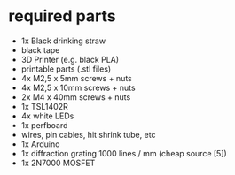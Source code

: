 # required parts
* 1x Black drinking straw
* black tape
* 3D Printer (e.g. black PLA)
* printable parts (.stl files)
* 4x M2,5 x 5mm screws + nuts
* 4x M2,5 x 10mm screws + nuts
* 2x M4 x 40mm screws + nuts
* 1x TSL1402R
* 4x white LEDs
* 1x perfboard
* wires, pin cables, hit shrink tube, etc
* 1x Arduino
* 1x diffraction grating 1000 lines / mm (cheap source [5])
* 1x 2N7000 MOSFET
